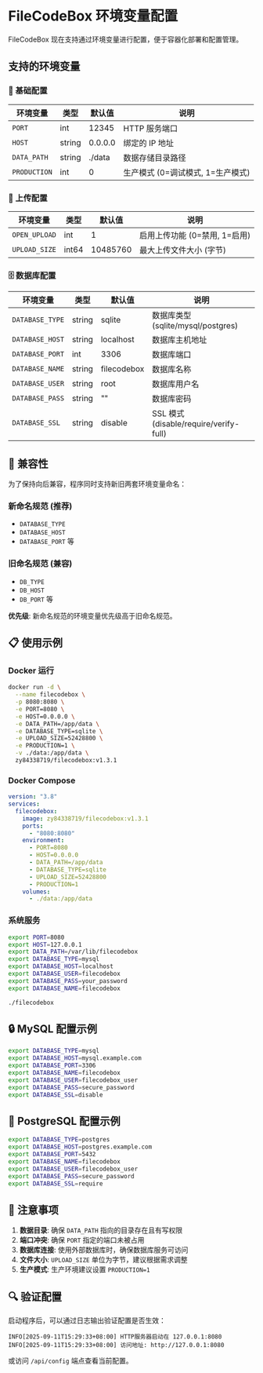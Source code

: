 # FileCodeBox 环境变量配置

FileCodeBox 现在支持通过环境变量进行配置，便于容器化部署和配置管理。

## 支持的环境变量

### 🚀 基础配置

| 环境变量 | 类型 | 默认值 | 说明 |
|---------|------|--------|------|
| `PORT` | int | 12345 | HTTP 服务端口 |
| `HOST` | string | 0.0.0.0 | 绑定的 IP 地址 |
| `DATA_PATH` | string | ./data | 数据存储目录路径 |
| `PRODUCTION` | int | 0 | 生产模式 (0=调试模式, 1=生产模式) |

### 📁 上传配置

| 环境变量 | 类型 | 默认值 | 说明 |
|---------|------|--------|------|
| `OPEN_UPLOAD` | int | 1 | 启用上传功能 (0=禁用, 1=启用) |
| `UPLOAD_SIZE` | int64 | 10485760 | 最大上传文件大小 (字节) |

### 🗄️ 数据库配置

| 环境变量 | 类型 | 默认值 | 说明 |
|---------|------|--------|------|
| `DATABASE_TYPE` | string | sqlite | 数据库类型 (sqlite/mysql/postgres) |
| `DATABASE_HOST` | string | localhost | 数据库主机地址 |
| `DATABASE_PORT` | int | 3306 | 数据库端口 |
| `DATABASE_NAME` | string | filecodebox | 数据库名称 |
| `DATABASE_USER` | string | root | 数据库用户名 |
| `DATABASE_PASS` | string | "" | 数据库密码 |
| `DATABASE_SSL` | string | disable | SSL 模式 (disable/require/verify-full) |

## 🔄 兼容性

为了保持向后兼容，程序同时支持新旧两套环境变量命名：

### 新命名规范 (推荐)
- `DATABASE_TYPE`
- `DATABASE_HOST`
- `DATABASE_PORT` 等

### 旧命名规范 (兼容)
- `DB_TYPE`
- `DB_HOST`
- `DB_PORT` 等

**优先级**: 新命名规范的环境变量优先级高于旧命名规范。

## 📋 使用示例

### Docker 运行
```bash
docker run -d \
  --name filecodebox \
  -p 8080:8080 \
  -e PORT=8080 \
  -e HOST=0.0.0.0 \
  -e DATA_PATH=/app/data \
  -e DATABASE_TYPE=sqlite \
  -e UPLOAD_SIZE=52428800 \
  -e PRODUCTION=1 \
  -v ./data:/app/data \
  zy84338719/filecodebox:v1.3.1
```

### Docker Compose
```yaml
version: "3.8"
services:
  filecodebox:
    image: zy84338719/filecodebox:v1.3.1
    ports:
      - "8080:8080"
    environment:
      - PORT=8080
      - HOST=0.0.0.0
      - DATA_PATH=/app/data
      - DATABASE_TYPE=sqlite
      - UPLOAD_SIZE=52428800
      - PRODUCTION=1
    volumes:
      - ./data:/app/data
```

### 系统服务
```bash
export PORT=8080
export HOST=127.0.0.1
export DATA_PATH=/var/lib/filecodebox
export DATABASE_TYPE=mysql
export DATABASE_HOST=localhost
export DATABASE_USER=filecodebox
export DATABASE_PASS=your_password
export DATABASE_NAME=filecodebox

./filecodebox
```

## 🔒 MySQL 配置示例

```bash
export DATABASE_TYPE=mysql
export DATABASE_HOST=mysql.example.com
export DATABASE_PORT=3306
export DATABASE_NAME=filecodebox
export DATABASE_USER=filecodebox_user
export DATABASE_PASS=secure_password
export DATABASE_SSL=disable
```

## 🐘 PostgreSQL 配置示例

```bash
export DATABASE_TYPE=postgres
export DATABASE_HOST=postgres.example.com
export DATABASE_PORT=5432
export DATABASE_NAME=filecodebox
export DATABASE_USER=filecodebox_user
export DATABASE_PASS=secure_password
export DATABASE_SSL=require
```

## 📝 注意事项

1. **数据目录**: 确保 `DATA_PATH` 指向的目录存在且有写权限
2. **端口冲突**: 确保 `PORT` 指定的端口未被占用
3. **数据库连接**: 使用外部数据库时，确保数据库服务可访问
4. **文件大小**: `UPLOAD_SIZE` 单位为字节，建议根据需求调整
5. **生产模式**: 生产环境建议设置 `PRODUCTION=1`

## 🔍 验证配置

启动程序后，可以通过日志输出验证配置是否生效：

```
INFO[2025-09-11T15:29:33+08:00] HTTP服务器启动在 127.0.0.1:8080
INFO[2025-09-11T15:29:33+08:00] 访问地址: http://127.0.0.1:8080
```

或访问 `/api/config` 端点查看当前配置。
